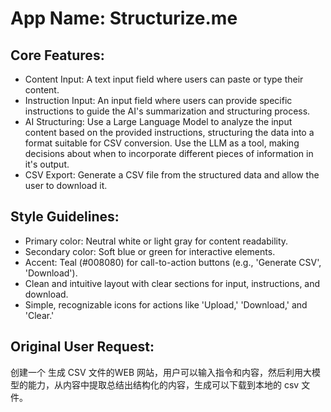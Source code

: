# **App Name**: Structurize.me

## Core Features:

- Content Input: A text input field where users can paste or type their content.
- Instruction Input: An input field where users can provide specific instructions to guide the AI's summarization and structuring process.
- AI Structuring: Use a Large Language Model to analyze the input content based on the provided instructions, structuring the data into a format suitable for CSV conversion. Use the LLM as a tool, making decisions about when to incorporate different pieces of information in it's output.
- CSV Export: Generate a CSV file from the structured data and allow the user to download it.

## Style Guidelines:

- Primary color: Neutral white or light gray for content readability.
- Secondary color: Soft blue or green for interactive elements.
- Accent: Teal (#008080) for call-to-action buttons (e.g., 'Generate CSV', 'Download').
- Clean and intuitive layout with clear sections for input, instructions, and download.
- Simple, recognizable icons for actions like 'Upload,' 'Download,' and 'Clear.'

## Original User Request:
创建一个 生成 CSV 文件的WEB 网站，用户可以输入指令和内容，然后利用大模型的能力，从内容中提取总结出结构化的内容，生成可以下载到本地的 csv 文件。
  